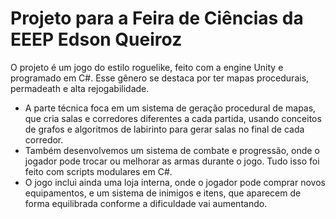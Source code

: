 # Projeto para a Feira de Ciências da EEEP Edson Queiroz
O projeto é um jogo do estilo roguelike, feito com a engine Unity e programado em C#. Esse gênero se destaca por ter mapas procedurais, permadeath e alta rejogabilidade.

- A parte técnica foca em um sistema de geração procedural de mapas, que cria salas e corredores diferentes a cada partida, usando conceitos de grafos e algoritmos de labirinto para gerar salas no final de cada corredor.
- Também desenvolvemos um sistema de combate e progressão, onde o jogador pode trocar ou melhorar as armas durante o jogo. Tudo isso foi feito com scripts modulares em C#.
- O jogo inclui ainda uma loja interna, onde o jogador pode comprar novos equipamentos, e um sistema de inimigos e itens, que aparecem de forma equilibrada conforme a dificuldade vai aumentando.
